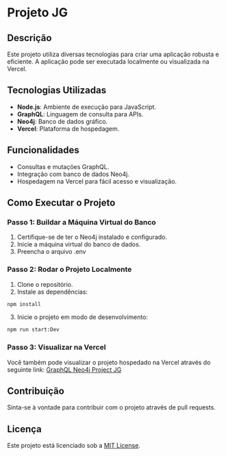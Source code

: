 # Projeto JG

## Descrição
Este projeto utiliza diversas tecnologias para criar uma aplicação robusta e eficiente. A aplicação pode ser executada localmente ou visualizada na Vercel.

## Tecnologias Utilizadas
- **Node.js**: Ambiente de execução para JavaScript.
- **GraphQL**: Linguagem de consulta para APIs.
- **Neo4j**: Banco de dados gráfico.
- **Vercel**: Plataforma de hospedagem.

## Funcionalidades
- Consultas e mutações GraphQL.
- Integração com banco de dados Neo4j.
- Hospedagem na Vercel para fácil acesso e visualização.

## Como Executar o Projeto

### Passo 1: Buildar a Máquina Virtual do Banco
1. Certifique-se de ter o Neo4j instalado e configurado.
2. Inicie a máquina virtual do banco de dados.
3. Preencha o arquivo .env

### Passo 2: Rodar o Projeto Localmente
1. Clone o repositório.
2. Instale as dependências:
  ```bash
  npm install
  ```
3. Inicie o projeto em modo de desenvolvimento:
  ```bash
  npm run start:Dev
  ```

### Passo 3: Visualizar na Vercel
Você também pode visualizar o projeto hospedado na Vercel através do seguinte link:
[GraphQL Neo4j Project JG](https://graphql-neo4j-project-jg.vercel.app/graphql)

## Contribuição
Sinta-se à vontade para contribuir com o projeto através de pull requests.

## Licença
Este projeto está licenciado sob a [MIT License](LICENSE).
